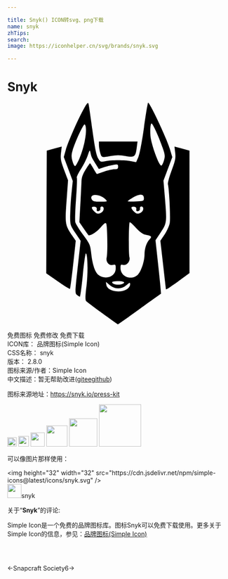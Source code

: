 ```yaml
---

title: Snyk() ICON转svg、png下载
name: snyk
zhTips: 
search: 
image: https://iconhelper.cn/svg/brands/snyk.svg

---
```


# Snyk  <small style="font-size: 60%;font-weight: 100"></small>

<div id="svg" class="svg-wrap">
<svg role="img" viewBox="0 0 24 24" xmlns="http://www.w3.org/2000/svg"><title>Snyk icon</title><path d="M15.3.002C15.291 0 15.285 0 15.281.004c-.047.055-.25 1.273-.449 2.706-.204 1.47-.468 2.851-.604 3.17l-.243.566-.555-.11c-.707-.14-2.091-.14-2.787-.003-.515.102-.548.089-.795-.326-.186-.311-.356-1.157-.612-3.037C9.042 1.538 8.852.256 8.814.123c-.053-.189-.157-.088-.469.456-.625 1.092-1.756 3.65-1.998 4.52l-.219.787.487 1.296.486 1.296-.142 1.405a29.787 29.787 0 0 0-.141 2.39c0 .95.021 1.02.569 1.834l.569.847-.314 2.847c-.3 2.73-.304 2.855-.08 3.025.128.097.27.178.314.18.045.003.188-1.05.317-2.34.13-1.29.277-2.344.328-2.344.207 0 .25 2.075.074 3.516-.137 1.117-.146 1.538-.036 1.654.082.085.88.683 1.776 1.328s1.645 1.176 1.666 1.18c.021.004 1.077-.737 2.345-1.645 1.269-.908 2.321-1.66 2.34-1.672.018-.011-.11-1.32-.283-2.906l-.315-2.885.575-.859c.661-.986.672-1.08.433-3.899l-.144-1.693.48-1.276.48-1.275-.282-.939C17.306 3.873 15.524.105 15.3.002zm.358 2.252c.133 0 .78 1.414 1.205 2.629.264.757.28.912.136 1.391-.089.296-.214.539-.277.539-.267 0-1.12-2.348-1.183-3.257-.047-.676.01-1.302.12-1.302zm-7.27.093c.005 0 .01 0 .013.004.34.341.021 2.34-.598 3.74-.167.378-.362.724-.433.768-.07.043-.203-.186-.294-.51-.131-.47-.132-.702-.005-1.138.283-.967 1.155-2.854 1.316-2.864zm1.556 1.86v.359c.001.197.063.578.137.847.15.541.162.544 1.205.352a3.976 3.976 0 0 1 1.54.009c.976.177 1.093.092 1.22-.882l.09-.684H12.04zm-4.038.542l-.814.22-.814.22-.028 6.64-.029 6.642 1.257.878c.69.483 1.285.848 1.321.812.036-.035.192-1.222.347-2.636l.282-2.571-.377-.555c-.777-1.144-.802-1.29-.623-3.759l.162-2.23-.425-1.125c-.362-.96-.412-1.23-.342-1.831zm12.244 0l.078.674c.066.57.006.864-.387 1.91-.256.681-.438 1.355-.404 1.499.146.63.29 3.699.197 4.209-.057.309-.309.865-.56 1.237l-.458.676.3 2.605c.164 1.433.304 2.622.31 2.642.022.066.448-.212 1.51-.986l1.043-.76V5.188l-.814-.22zm-9.203.437c.03-.002.052.096.09.27.087.416.104.45.599 1.246l.295.476.523-.18c.287-.1.76-.218 1.048-.265.476-.076.526-.057.526.194 0 .221-.079.277-.394.277-.216 0-.727.117-1.135.26-.408.143-.755.26-.773.26-.017 0-.186-.263-.375-.586-.189-.322-.358-.586-.377-.586-.018 0-.23.308-.47.684-.314.492-.441.848-.454 1.27-.01.323-.065 1.452-.124 2.51l-.107 1.923.493.714c.27.393.505.715.521.715.312 0 .91-.398 1.302-.866.366-.439.525-.55.597-.42.131.237.176 3.206.056 3.667-.124.479.247.924.681.815.267-.067.299-.029.299.36a.954.954 0 0 1-.302.72c-.39.367-1.11.373-1.568.013-.389-.305-.67-1.163-.808-2.466-.081-.768-.161-.943-.859-1.88-.423-.57-.807-1.185-.853-1.368-.046-.184-.01-1.314.079-2.512s.127-2.235.085-2.304c-.043-.069.154-.484.438-.923.284-.44.618-1.102.743-1.474.127-.377.184-.543.224-.544zm5.562 4.778c.205.012.32.134.32.366 0 .311-.039.327-.88.364-.483.02-.878.009-.878-.027s.261-.22.58-.406c.36-.21.654-.31.858-.297zm-4.992.02c.356-.007.888.193 1.143.475.234.26.23.261-.56.261-.65 0-.822-.045-.93-.246-.099-.184-.082-.289.065-.41a.457.457 0 0 1 .282-.08zm.747 1.257c.288 0 .25.486-.05.647-.359.192-.495.17-.79-.125-.344-.344-.33-.55.032-.498.202.029.28.116.252.28-.03.172.026.226.195.191.139-.028.22-.14.198-.271-.022-.131.045-.224.163-.224zm4.299 0c.288 0 .25.486-.051.647-.358.192-.495.17-.79-.125-.344-.344-.33-.55.032-.498.202.029.28.116.252.28-.029.172.026.226.196.191.138-.028.22-.14.198-.271-.023-.131.045-.224.163-.224zm-1.27 1.696c.062.003.347.263.663.605.417.451.758.694 1.068.76.661.14.701.192.398.514-.32.341-.528.988-.528 1.644 0 .699-.37 1.806-.72 2.156-.685.685-1.885.23-1.885-.716 0-.36.038-.412.254-.343.395.125.84-.387.714-.825-.102-.356-.078-3.684.028-3.793.002-.002.005-.003.009-.002zm-1.265 6.38c.637 0 .857.154.446.312s-1.097.037-1.097-.192c0-.066.293-.12.651-.12zm-1.326.087l.413.348c.556.468 1.266.472 1.815.01.383-.322.401-.326.401-.068 0 .148-.144.363-.32.479-.784.513-2.167.236-2.264-.454z"/></svg>
</div>
<detail full-name='snyk'></detail>

<div class="detail-page">
<p>
<span><span class="badge-success badge">免费图标</span> <span class="badge-success badge">免费修改</span>  <span class="badge-success badge">免费下载</span> </span>
<br/>
<span>
ICON库：
<span class="badge-secondary badge">品牌图标(Simple Icon)</span> 
</span>
<br/>
<span>
CSS名称：
<span class="badge-secondary badge">snyk</span> 
</span>

<br/>
<span>
版本：
<span class="badge-secondary badge">2.8.0</span> 
</span>
<br/>
<span>图标来源/作者：<span class="badge-light badge">Simple Icon</span></span> 
<br/>
<span class="zh-detail">中文描述：暂无<span class="help-link"><span>帮助改进</span>(<a href="https://gitee.com/liuwave/icon-helper/edit/master/json/brands/snyk.json" target="_blank" rel="noopener noreferrer">gitee</a><a href="https://github.com/liuwave/icon-helper/edit/master/json/brands/snyk.json" target="_blank" rel="noopener noreferrer">github</a></span>)</span><br/>
</p>
</div><div class="description description alert alert-light"><p>图标来源地址：<a href="https://snyk.io/press-kit" target="_blank" rel="noopener noreferrer">https://snyk.io/press-kit</a></p></div>
<div class="alert alert-dark">
<img height="21" width="21" src="https://cdn.jsdelivr.net/npm/simple-icons@latest/icons/snyk.svg" />
<img height="24" width="24" src="https://cdn.jsdelivr.net/npm/simple-icons@latest/icons/snyk.svg" />
<img height="32" width="32" src="https://cdn.jsdelivr.net/npm/simple-icons@latest/icons/snyk.svg" />
<img height="48" width="48" src="https://cdn.jsdelivr.net/npm/simple-icons@latest/icons/snyk.svg" />
<img height="64" width="64" src="https://cdn.jsdelivr.net/npm/simple-icons@latest/icons/snyk.svg" />
<img height="96" width="96" src="https://cdn.jsdelivr.net/npm/simple-icons@latest/icons/snyk.svg" />

</div>
<div>
  <p>可以像图片那样使用：    
  </p>
  <div class="alert alert-primary" style="font-size: 14px">
    &lt;img height="32" width="32" src="https://cdn.jsdelivr.net/npm/simple-icons@latest/icons/snyk.svg" /&gt;
    <copy-btn content='<img height="32" width="32" src="https://cdn.jsdelivr.net/npm/simple-icons@latest/icons/snyk.svg" />'></copy-btn>
  </div>
  <div class="alert alert-secondary">
    <img height="32" width="32" src="https://cdn.jsdelivr.net/npm/simple-icons@latest/icons/snyk.svg" />snyk
    <copy-btn content="snyk" btn-title="复制图标名称"></copy-btn>
  </div>
</div>
<div class="icon-detail__container">
<p>关于“<b>Snyk</b>”的评论:</p>
</div>
<Vssue title="关于“Snyk”的评论" />
<div><p>Simple Icon是一个免费的品牌图标库。图标Snyk可以免费下载使用。更多关于  Simple Icon的信息，参见：<a target="_blank" href="https://iconhelper.cn/brands.html">品牌图标(Simple Icon)</a>
</p></div>


<div style="padding:2rem 0 " class="page-nav"><p class="inner"><span class="prev">←<router-link to="/icon/snapcraft.html">Snapcraft</router-link></span> <span class="next"><router-link to="/icon/society6.html">Society6</router-link>→</span></p></div>
